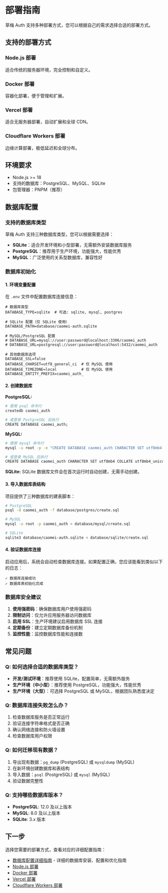 # 部署指南

草梅 Auth 支持多种部署方式，您可以根据自己的需求选择合适的部署方式。

## 支持的部署方式

### Node.js 部署

适合传统的服务器环境，完全控制和自定义。

### Docker 部署

容器化部署，便于管理和扩展。

### Vercel 部署

适合无服务器部署，自动扩展和全球 CDN。

### Cloudflare Workers 部署

边缘计算部署，极低延迟和全球分布。

## 环境要求

-   Node.js >= 18
-   支持的数据库：PostgreSQL、MySQL、SQLite
-   包管理器：PNPM（推荐）

## 数据库配置

### 支持的数据库类型

草梅 Auth 支持三种数据库类型，您可以根据需要选择：

-   **SQLite**：适合开发环境和小型部署，无需额外安装数据库服务
-   **PostgreSQL**：推荐用于生产环境，功能强大，性能优秀
-   **MySQL**：广泛使用的关系型数据库，兼容性好

### 数据库初始化

#### 1. 环境变量配置

在 `.env` 文件中配置数据库连接信息：

```env
# 数据库类型
DATABASE_TYPE=sqlite  # 可选: sqlite, mysql, postgres

# SQLite 配置（仅 SQLite 使用）
DATABASE_PATH=database/caomei-auth.sqlite

# MySQL/PostgreSQL 配置
# DATABASE_URL=mysql://user:password@localhost:3306/caomei_auth
# DATABASE_URL=postgresql://user:password@localhost:5432/caomei_auth

# 其他数据库选项
DATABASE_SSL=false
DATABASE_CHARSET=utf8_general_ci  # 仅 MySQL 使用
DATABASE_TIMEZONE=local           # 仅 MySQL 使用
DATABASE_ENTITY_PREFIX=caomei_auth_
```

#### 2. 创建数据库

**PostgreSQL:**

```bash
# 使用 psql 命令行
createdb caomei_auth

# 或登录 PostgreSQL 后执行
CREATE DATABASE caomei_auth;
```

**MySQL:**

```bash
# 使用 mysql 命令行
mysql -u root -p -e "CREATE DATABASE caomei_auth CHARACTER SET utf8mb4 COLLATE utf8mb4_unicode_ci;"

# 或登录 MySQL 后执行
CREATE DATABASE caomei_auth CHARACTER SET utf8mb4 COLLATE utf8mb4_unicode_ci;
```

**SQLite:**
SQLite 数据库文件会在首次运行时自动创建，无需手动创建。

#### 3. 导入数据库表结构

项目提供了三种数据库的建表脚本：

```bash
# PostgreSQL
psql -d caomei_auth -f database/postgres/create.sql

# MySQL
mysql -u root -p caomei_auth < database/mysql/create.sql

# SQLite
sqlite3 database/caomei-auth.sqlite < database/sqlite/create.sql
```

#### 4. 验证数据库连接

启动应用后，系统会自动检查数据库连接。如果配置正确，您应该能看到类似以下的日志：

```
✓ 数据库连接成功
✓ 数据库表初始化完成
```

### 数据库安全建议

1. **使用强密码**：确保数据库用户使用强密码
2. **限制访问**：仅允许应用服务器访问数据库
3. **启用 SSL**：生产环境建议启用数据库 SSL 连接
4. **定期备份**：建立定期数据库备份机制
5. **监控性能**：监控数据库性能和连接数

## 常见问题

### Q: 如何选择合适的数据库类型？

-   **开发/测试环境**：推荐使用 SQLite，配置简单，无需额外服务
-   **生产环境（中小型）**：推荐使用 PostgreSQL，功能强大，性能优秀
-   **生产环境（大型）**：可选择 PostgreSQL 或 MySQL，根据团队熟悉度决定

### Q: 数据库连接失败怎么办？

1. 检查数据库服务是否正常运行
2. 验证连接字符串格式是否正确
3. 确认网络连接和防火墙设置
4. 检查数据库用户权限

### Q: 如何迁移现有数据？

1. 导出现有数据：`pg_dump` (PostgreSQL) 或 `mysqldump` (MySQL)
2. 在新环境创建数据库和表结构
3. 导入数据：`psql` (PostgreSQL) 或 `mysql` (MySQL)
4. 验证数据完整性

### Q: 支持哪些数据库版本？

-   **PostgreSQL**: 12.0 及以上版本
-   **MySQL**: 8.0 及以上版本
-   **SQLite**: 3.x 版本

## 下一步

选择您需要的部署方式，查看对应的详细配置指南：

-   [数据库配置详细指南](./database) - 详细的数据库安装、配置和优化指南
-   [Node.js 部署](./nodejs)
-   [Docker 部署](./docker)
-   [Vercel 部署](./vercel)
-   [Cloudflare Workers 部署](./cloudflare)
